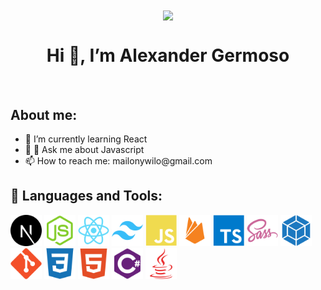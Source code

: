 <div align="center">
    <img src="https://media.giphy.com/media/26tn33aiTi1jkl6H6/giphy.gif" width="200" align="center">
    <h1 align="center">Hi 👋, I’m Alexander Germoso </h1>
</div>
<br>

<div>
    <h2>About me:</h2>
    <ul>
        <li>🌱 I’m currently learning React</li>
        <li>👯 💬 Ask me about Javascript</li>
        <li>📫 How to reach me: mailonywilo@gmail.com</li>
    </ul>
</div>

<div>
    <h2>🔨 Languages and Tools:</h2>
   <img src="https://raw.githubusercontent.com/devicons/devicon/1119b9f84c0290e0f0b38982099a2bd027a48bf1/icons/nextjs/nextjs-original.svg" alt="" width="50px">
   <img src="https://raw.githubusercontent.com/devicons/devicon/1119b9f84c0290e0f0b38982099a2bd027a48bf1/icons/nodejs/nodejs-plain.svg" alt="" width="50px">
   <img src="https://github.com/devicons/devicon/blob/master/icons/react/react-original.svg" alt="" width="50px">
   <img src="https://github.com/devicons/devicon/blob/master/icons/tailwindcss/tailwindcss-plain.svg" alt="" width="50px">
   <img src="https://github.com/devicons/devicon/blob/master/icons/javascript/javascript-plain.svg" alt="" width="50px">
   <img src="https://raw.githubusercontent.com/devicons/devicon/1119b9f84c0290e0f0b38982099a2bd027a48bf1/icons/firebase/firebase-plain.svg" alt="" width="50px">
   <img src="https://github.com/devicons/devicon/blob/master/icons/typescript/typescript-plain.svg" alt="" width="50px">
   <img src="https://github.com/devicons/devicon/blob/master/icons/sass/sass-original.svg" alt="" width="50px">
   <img src="https://github.com/devicons/devicon/blob/master/icons/webpack/webpack-plain.svg" alt="" width="50px">
   <img src="https://github.com/devicons/devicon/blob/master/icons/git/git-plain.svg" alt="" width="50px">
   <img src="https://github.com/devicons/devicon/blob/master/icons/css3/css3-plain.svg" alt="" width="50px">
   <img src="https://github.com/devicons/devicon/blob/master/icons/html5/html5-plain.svg" alt="" width="50px">
   <img src="https://raw.githubusercontent.com/devicons/devicon/1119b9f84c0290e0f0b38982099a2bd027a48bf1/icons/csharp/csharp-plain.svg" alt="" width="50px">
   <img src="https://raw.githubusercontent.com/devicons/devicon/1119b9f84c0290e0f0b38982099a2bd027a48bf1/icons/java/java-plain.svg" alt="" width="50px">
   <br/>
</div>
